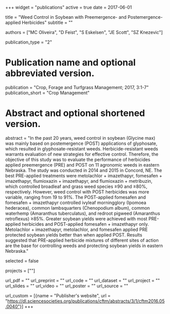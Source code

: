 +++
widget = "publications"
active = true
date = 2017-06-01

title = "Weed Control in Soybean with Preemergence- and Postemergence-applied Herbicides"
subtitle = ""


authors = ["MC Oliveira", "D Feist", "S Eskelsen", "JE Scott", "SZ Knezevic"]

publication_type = "2"

# Publication name and optional abbreviated version.
publication = "Crop, Forage and Turfgrass Management; 2017, 3:1-7"
publication_short = "Crop Management"

# Abstract and optional shortened version.
abstract = "In the past 20 years, weed control in soybean (Glycine max) was mainly based on postemergence (POST) applications of glyphosate, which resulted in glyphosate-resistant weeds. Herbicide-resistant weeds warrants evaluation of new strategies for effective control. Therefore, the objective of this study was to evaluate the performance of herbicides applied preemergence (PRE) and POST on 11 agronomic weeds in eastern Nebraska. The study was conducted in 2014 and 2015 in Concord, NE. The best PRE-applied treatments were metolachlor + imazethapyr, fomesafen + imazethapyr, flumioxazin + imazethapyr, and flumioxazin + metribuzin, which controlled broadleaf and grass weed species ≥90 and ≥80%, respectively. However, weed control with POST herbicides was more variable, ranging from 19 to 91%. The POST-applied fomesafen and fomesafen + imazethapyr controlled ivyleaf morningglory (Ipomoea hederacea), common lambsquarters (Chenopodium album), common waterhemp (Amaranthus tuberculatus), and redroot pigweed (Amaranthus retroflexus) ≥85%. Greater soybean yields were achieved with most PRE-applied herbicides and POST-applied fomesafen + imazethapyr only. Metolachlor + imazethapyr, metolachlor, and fomesafen applied PRE protected soybean yields better than when applied POST. Results suggested that PRE-applied herbicide mixtures of different sites of action are the base for controlling weeds and protecting soybean yields in eastern Nebraska."


selected = false

projects = [""]


url_pdf = ""
url_preprint = ""
url_code = ""
url_dataset = ""
url_project = ""
url_slides = ""
url_video = ""
url_poster = ""
url_source = ""

url_custom = [{name = "Publisher's website", url = "https://dl.sciencesocieties.org/publications/cftm/abstracts/3/1/cftm2016.05.0040"}]
+++
